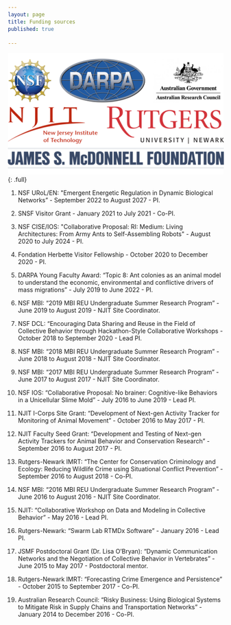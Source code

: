 ```yaml
---
layout: page
title: Funding sources
published: true

---
```


![banner](/img/posts/funding/funding.png){: .full}

1. NSF URoL/EN: "Emergent Energetic Regulation in Dynamic Biological Networks” - September 2022 to August 2027 - PI.

1. SNSF Visitor Grant - January 2021 to July 2021 - Co-PI.

1. NSF CISE/IOS: "Collaborative Proposal: RI: Medium: Living Architectures: From Army Ants to Self-Assembling Robots" - August 2020 to July 2024 - PI. 

1. Fondation Herbette Visitor Fellowship - October 2020 to December 2020 - PI.

1. DARPA Young Faculty Award: “Topic 8: Ant colonies as an animal model to understand the economic, environmental and conflictive drivers of mass migrations” - July 2019 to June 2022 - PI.  

1. NSF MBI: “2019 MBI REU Undergraduate Summer Research Program” - June 2019 to August 2019 - NJIT Site Coordinator.

1. NSF DCL: “Encouraging Data Sharing and Reuse in the Field of Collective Behavior through Hackathon-Style Collaborative Workshops - October 2018 to September 2020 - Lead PI.

1. NSF MBI: “2018 MBI REU Undergraduate Summer Research Program” - June 2018 to August 2018 - NJIT Site Coordinator.

1. NSF MBI: “2017 MBI REU Undergraduate Summer Research Program” - June 2017 to August 2017 - NJIT Site Coordinator.

1. NSF IOS: “Collaborative Proposal: No brainer: Cognitive-like Behaviors in a Unicellular Slime Mold” - July 2016 to June 2019 - Lead PI.

1. NJIT I-Corps Site Grant: “Development of Next-gen Activity Tracker for Monitoring of Animal Movement” - October 2016 to May 2017 - PI.

1. NJIT Faculty Seed Grant: “Development and Testing of Next-gen Activity Trackers for Animal Behavior and Conservation Research” - September 2016 to August 2017 - PI.

1. Rutgers-Newark IMRT: “The Center for Conservation Criminology and Ecology: Reducing Wildlife Crime using Situational Conflict Prevention” - September 2016 to August 2018 - Co-PI.

1. NSF MBI: “2016 MBI REU Undergraduate Summer Research Program” - June 2016 to August 2016 - NJIT Site Coordinator.

1. NJIT: “Collaborative Workshop on Data and Modeling in Collective Behavior” - May 2016 - Lead PI.

1. Rutgers-Newark: “Swarm Lab RTMDx Software” - January 2016 - Lead PI.

1. JSMF Postdoctoral Grant (Dr. Lisa O’Bryan): “Dynamic Communication Networks and the Negotiation of Collective Behavior in Vertebrates” - June 2015 to May 2017 - Postdoctoral mentor.

1. Rutgers-Newark IMRT: “Forecasting Crime Emergence and Persistence” - October 2015 to September 2017 - Co-PI.

1. Australian Research Council: “Risky Business: Using Biological Systems to Mitigate Risk in Supply Chains and Transportation Networks” - January 2014 to December 2016 - Co-PI.
